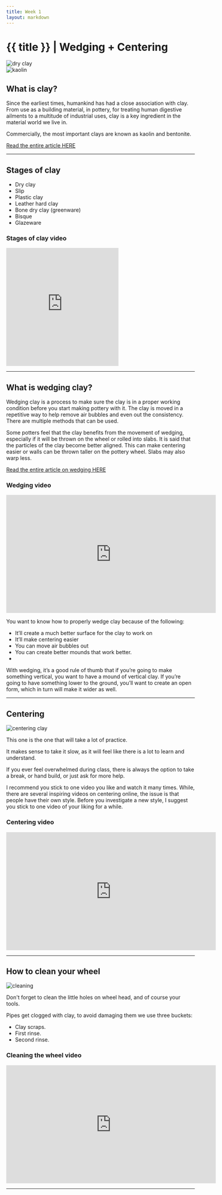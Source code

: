 ```yaml
---
title: Week 1
layout: markdown
---
```


<h1 class = "mt-20 font-light">{{ title }} | Wedging + Centering </h1>

<div class="grid grid-cols-2 gap-4">
  <div>
      <img src="https://images.unsplash.com/photo-1568374769301-2358f564f4db?ixlib=rb-1.2.1&ixid=MnwxMjA3fDB8MHxwaG90by1wYWdlfHx8fGVufDB8fHx8&auto=format&fit=crop&w=1170&q=80"  
 class="w-screen"  alt="dry clay">
  </div>
  <!-- ... -->
  <div>
    <img loading="lazy" src="https://images.unsplash.com/photo-1618239953830-3b27eb6eb009?ixlib=rb-1.2.1&ixid=MnwxMjA3fDB8MHxwaG90by1wYWdlfHx8fGVufDB8fHx8&auto=format&fit=crop&w=1171&q=80" class="w-screen"  alt="kaolin"> 
  </div>
</div>

## What is clay?


Since the earliest times, humankind has had a close association with clay. From use as a building material, in pottery, for treating human digestive ailments to a multitude of industrial uses, clay is a key ingredient in the material world we live in.

Commercially, the most important clays are known as kaolin and bentonite.

<a href="https://www.sciencelearn.org.nz/resources/1771-what-is-clay" class="hover:bg-orange-300 hover:underline cursor-pointer" target="_blank">
  Read the entire article HERE
</a>


---

## Stages of clay

- Dry clay
- Slip
- Plastic clay
- Leather hard clay
- Bone dry clay (greenware)
- Bisque
- Glazeware


### Stages of clay video

<div class="aspect-w-16 aspect-h-9 my-3 lg:m-20">
        <iframe 
        loading="lazy
        width="560" height="315" 
        src="https://www.youtube.com/embed/4Cnx1z910LE" 
        title="Stages of clay" 
        frameborder="0" 
        allow="accelerometer; autoplay; clipboard-write; encrypted-media; gyroscope; picture-in-picture" allowfullscreen></iframe>
</div>

---
## What is wedging clay?

Wedging clay is a process to make sure the clay is in a proper working condition before you start making pottery with it. The clay is moved in a repetitive way to help remove air bubbles and even out the consistency. There are multiple methods that can be used.

Some potters feel that the clay benefits from the movement of wedging, especially if it will be thrown on the wheel or rolled into slabs. It is said that the particles of the clay become better aligned. This can make centering easier or walls can be thrown taller on the pottery wheel. Slabs may also warp less.


 <a href="https://potterymakinginfo.com/pottery-making/wedging-clay/" class="hover:bg-orange-300 hover:underline cursor-pointer" target="_blank">
Read the entire article on wedging HERE</a>


### Wedging video
<div class="grid">
<div class="aspect-w-16 aspect-h-9 ">
      <iframe 
      loading="lazy"
      width="560" 
      height="315" 
      src="https://www.youtube.com/embed/DPSfQQUk11Q" 
      title="Wedging video 1r" 
      frameborder="0" 
      allow="accelerometer; autoplay; clipboard-write; encrypted-media; gyroscope; picture-in-picture" allowfullscreen></iframe>
  </div>
</div>


You want to know how to properly wedge clay because of the following:

- It’ll create a much better surface for the clay to work on
- It’ll make centering easier
- You can move air bubbles out
- You can create better mounds that work better.
- 
With wedging, it’s a good rule of thumb that if you’re going to make something vertical, you want to have a mound of vertical clay. If you’re going to have something lower to the ground, you’ll want to create an open form, which in turn will make it wider as well.

---
## Centering

<img loading="lazy" src="https://images.unsplash.com/photo-1609881822156-c5d6c3f038e5?ixlib=rb-1.2.1&ixid=MnwxMjA3fDB8MHxwaG90by1wYWdlfHx8fGVufDB8fHx8&auto=format&fit=crop&w=1171&q=" class="w-screen"  alt="centering clay">

This one is the one that will take a lot of practice.

It makes sense to take it slow, as it will feel like there is a lot to learn and understand. 

If you ever feel overwhelmed during class, there is always the option to take a break, or hand build, or just ask for more help.

I recommend you stick to one video you like and watch it many times. While, there are several inspiring videos on centering online, the issue is that people have their own style. Before you investigate a new style, I suggest you stick to one video of your liking for a while. 


### Centering video

<div class="grid gap-4">

<div class="aspect-w-16 aspect-h-9">
  <iframe 
  loading="lazy"
  width="560" 
  height="315" 
  src="https://www.youtube.com/embed/PUAwDPUNyrs" 
  title="How To Centre Clay" 
  frameborder="0" 
  allow="accelerometer; autoplay; clipboard-write; encrypted-media; gyroscope; picture-in-picture" allowfullscreen></iframe>
</div>
</div>

---

## How to clean your wheel
<img loading="lazy" src="
https://images.unsplash.com/photo-1478473495191-2d8dd1398896?ixlib=rb-1.2.1&ixid=MnwxMjA3fDB8MHxwaG90by1wYWdlfHx8fGVufDB8fHx8&auto=format&fit=crop&w=1170&q=80" class="w-screen"  alt="cleaning">

Don't forget to clean the little holes on wheel head, and of course your tools.

Pipes get clogged with clay, to avoid damaging them we use three buckets: 
 - Clay scraps.
 - First rinse.
 - Second rinse.

### Cleaning the wheel video 

<div class="aspect-w-16 aspect-h-9 my-3 lg:m-20">
  <iframe 
  loading="lazy"
  width="560" 
  height="315" 
  src="https://www.youtube.com/embed/73FRDQhh7Mk" 
  title="Cleaning the wheel" 
  frameborder="0" 
  allow="accelerometer; autoplay; clipboard-write; encrypted-media; gyroscope; picture-in-picture" allowfullscreen></iframe>
</div>

---